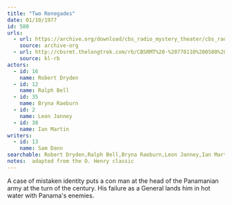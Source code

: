 ```yaml
---
title: "Two Renegades"
date: 01/10/1977
id: 580
urls: 
  - url: https://archive.org/download/cbs_radio_mystery_theater/cbs_radio_mystery_theater-0551-0600.zip/cbs_radio_mystery_theater-0551-0600%2Fcbsrmt_0580_two_renegades.mp3
    source: archive-org
  - url: http://cbsrmt.thelongtrek.com/rb/CBSRMT%20-%20770110%200580%20Two%20Renegades_WLNH-FM_rb.mp3
    source: kl-rb
actors:  
  - id: 16
    name: Robert Dryden  
  - id: 12
    name: Ralph Bell  
  - id: 35
    name: Bryna Raeburn  
  - id: 2
    name: Leon Janney  
  - id: 38
    name: Ian Martin
writers:  
  - id: 13
    name: Sam Dann
searchable: Robert Dryden,Ralph Bell,Bryna Raeburn,Leon Janney,Ian Martin Sam Dann
notes:  adapted from the O. Henry classic
---
```

A case of mistaken identity puts a con man at the head of the Panamanian army at the turn of the century. His failure as a General lands him in hot water with Panama's enemies.